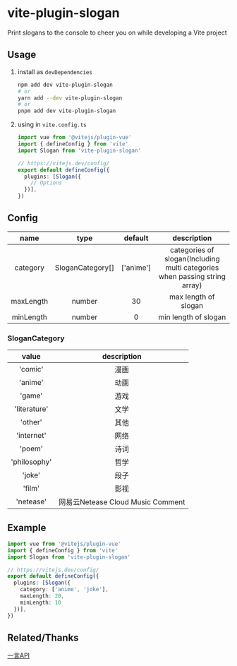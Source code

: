 # vite-plugin-slogan
Print slogans to the console to cheer you on while developing a Vite project

## Usage
1. install as `devDependencies`

   ```bash
   npm add dev vite-plugin-slogan
   # or
   yarn add --dev vite-plugin-slogan
   # or
   pnpm add dev vite-plugin-slogan
   ```

2. using in `vite.config.ts` 

   ```ts
   import vue from '@vitejs/plugin-vue'
   import { defineConfig } from 'vite'
   import Slogan from 'vite-plugin-slogan'
   
   // https://vitejs.dev/config/
   export default defineConfig({
     plugins: [Slogan({
       // Options
     })],
   })
   ```

## Config
| name | type | default | description |
| :----: | :----:  | :----: | :----: |
| category | SloganCategory[] | ['anime'] | categories of slogan(Including multi categories when passing string array) |
| maxLength | number | 30 | max length of slogan |
| minLength | number | 0 | min length of slogan |

### SloganCategory
| value | description |
| :----: | :----:  | 
|'comic' | 漫画 |
| 'anime' | 动画 |
| 'game' | 游戏 |
| 'literature' | 文学 |
| 'other' | 其他 |
| 'internet' | 网络 |
| 'poem' | 诗词 |
| 'philosophy' | 哲学 |
| 'joke' | 段子 |
| 'film' | 影视 |
| 'netease'| 网易云Netease Cloud Music Comment |

## Example
 ```ts
 import vue from '@vitejs/plugin-vue'
 import { defineConfig } from 'vite'
 import Slogan from 'vite-plugin-slogan'
 
 // https://vitejs.dev/config/
 export default defineConfig({
   plugins: [Slogan({
     category: ['anime', 'joke'],
     maxLength: 20,
     minLength: 10
   })],
 })
   ```

## Related/Thanks
[一言API](https://developer.hitokoto.cn/)